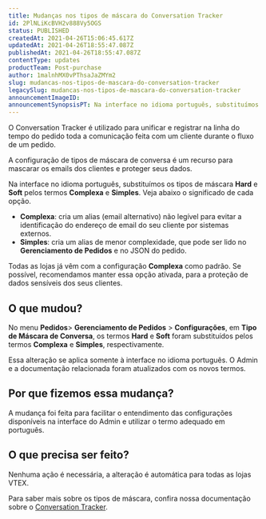 ```yaml
---
title: Mudanças nos tipos de máscara do Conversation Tracker
id: 2PlNLiKcBVH2v888Vy5OGS
status: PUBLISHED
createdAt: 2021-04-26T15:06:45.617Z
updatedAt: 2021-04-26T18:55:47.087Z
publishedAt: 2021-04-26T18:55:47.087Z
contentType: updates
productTeam: Post-purchase
author: 1malnhMX0vPThsaJaZMYm2
slug: mudancas-nos-tipos-de-mascara-do-conversation-tracker
legacySlug: mudancas-nos-tipos-de-mascara-do-conversation-tracker
announcementImageID: 
announcementSynopsisPT: Na interface no idioma português, substituímos os tipos de máscara Hard e Soft pelos termos Complexa e Simples.
---
```



O Conversation Tracker é utilizado para unificar e registrar na linha do tempo do pedido toda a comunicação feita com um cliente durante o fluxo de um pedido.

A configuração de tipos de máscara de conversa é um recurso para mascarar os emails dos clientes e proteger seus dados.

Na interface no idioma português, substituímos os tipos de máscara **Hard** e **Soft** pelos termos **Complexa** e **Simples**. Veja abaixo o significado de cada opção.

*   **Complexa**: cria um alias (email alternativo) não legível para evitar a identificação do endereço de email do seu cliente por sistemas externos.
*   **Simples**: cria um alias de menor complexidade, que pode ser lido no **Gerenciamento de Pedidos** e no JSON do pedido.

Todas as lojas já vêm com a configuração **Complexa** como padrão. Se possível, recomendamos manter essa opção ativada, para a proteção de dados sensíveis dos seus clientes.

## O que mudou?

No menu **Pedidos**> **Gerenciamento de Pedidos** > **Configurações**, em **Tipo de Máscara de Conversa**, os termos **Hard** e **Soft** foram substituídos pelos termos **Complexa** e **Simples**, respectivamente.

Essa alteração se aplica somente à interface no idioma português. O Admin e a documentação relacionada foram atualizados com os novos termos.

## Por que fizemos essa mudança?

A mudança foi feita para facilitar o entendimento das configurações disponíveis na interface do Admin e utilizar o termo adequado em português.

## O que precisa ser feito?

Nenhuma ação é necessária, a alteração é automática para todas as lojas VTEX.

Para saber mais sobre os tipos de máscara, confira nossa documentação sobre o [Conversation Tracker](https://help.vtex.com/pt/tutorial/conversation-tracker--tutorials_195).

